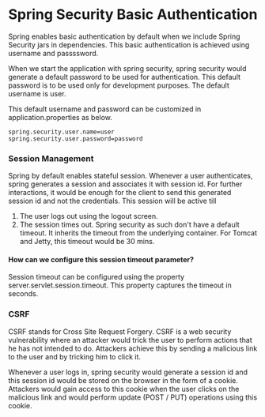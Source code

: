 # Spring Security Basic Authentication

Spring enables basic authentication by default when we include Spring Security jars in dependencies. This basic authentication is achieved using username and passssword. 

When we start the application with spring security, spring security would generate a default password to be used for authentication. This default password is to be used only for development purposes. The default username is user.

This default username and password can be customized in application.properties as below.

```declarative
spring.security.user.name=user
spring.security.user.password=password
```

### Session Management
Spring by default enables stateful session. Whenever a user authenticates, spring generates a session and associates it with session id. For further interactions, it would be enough for the client to send this generated session id and not the credentials. This session will be active till

1. The user logs out using the logout screen.
2. The session times out. Spring security as such don't have a default timeout. It inherits the timeout from the underlying container. For Tomcat and Jetty, this timeout would be 30 mins.

#### How can we configure this session timeout parameter?
Session timeout can be configured using the property server.servlet.session.timeout. This property captures the timeout in seconds.

### CSRF
CSRF stands for Cross Site Request Forgery. CSRF is a web security vulnerability where an attacker would trick the user to perform actions that he has not intended to do. Attackers achieve this by sending a malicious link to the user and by tricking him to click it. 

Whenever a user logs in, spring security would generate a session id and this session id would be stored on the browser in the form of a cookie. Attackers would gain access to this cookie when the user clicks on the malicious link and would perform update (POST / PUT) operations using this cookie.